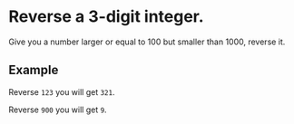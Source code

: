 # Reverse a 3-digit integer.

Give you a number larger or equal to 100 but smaller than 1000, reverse it.

## Example
Reverse `123` you will get `321`.

Reverse `900` you will get `9`.